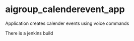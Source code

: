# aigroup_calenderevent_app
Application creates calender events using voice commands

There is a jenkins build
